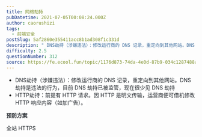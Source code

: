 ```yaml
---
title: 网络劫持
pubDatetime: 2021-07-05T00:08:24.000Z
author: caorushizi
tags:
  - 前端安全
postSlug: 5af2860e355411acc8b1ad308f1c331d
description: " DNS劫持（涉嫌违法）：修改运行商的 DNS 记录，重定向到其他网站。DNS 劫持是违法的行为，目前 DNS 劫持已被监管，现在很少见 DNS 劫持HTTP劫持：前提有 HTTP 请求。因 HTTP 是明文传输，运营商便可借机修改 HTTP 响应内容（如加广告）。预防方案 全站 HTTPS"
difficulty: 2.5
questionNumber: 312
source: https://fe.ecool.fun/topic/1176d873-74da-4e0d-87b9-034c1287488a
---
```


<p></p>
<ul><li><span style="color:#24292e"><span style="background-color:#ffffff">DNS劫持（涉嫌违法）：修改运行商的 DNS 记录，重定向到其他网站。DNS 劫持是违法的行为，目前 DNS 劫持已被监管，现在很少见 DNS 劫持</span></span></li><li><span style="color:#24292e"><span style="background-color:#ffffff">HTTP劫持：前提有 HTTP 请求。因 HTTP 是明文传输，运营商便可借机修改 HTTP 响应内容（如加广告）。</span></span></li></ul><p><strong><span style="color:#24292e"><span style="background-color:#ffffff">预防方案</span></span></strong></p><p></p><p> <span style="color:#24292e"><span style="background-color:#ffffff">全站 HTTPS</span></span></p>
